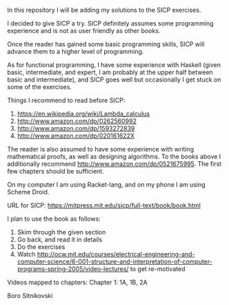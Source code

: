 In this repository I will be adding my solutions to the SICP exercises.

I decided to give SICP a try. SICP definitely assumes some programming experience and is not as user friendly as other books.

Once the reader has gained some basic programming skills, SICP will advance them to a higher level of programming.

As for functional programming, I have some experience with Haskell (given basic, intermediate, and expert, I am probably at the upper half between basic and intermediate), and SICP goes well but occasionally I get stuck on some of the exercises.

Things I recommend to read before SICP:
1. https://en.wikipedia.org/wiki/Lambda_calculus
2. http://www.amazon.com/dp/0262560992
3. http://www.amazon.com/dp/1593272839
4. http://www.amazon.com/dp/020161622X

The reader is also assumed to have some experience with writing mathematical proofs, as well as designing algorithms. To the books above I additionally recommend http://www.amazon.com/dp/0521675995. The first few chapters should be sufficient.

On my computer I am using Racket-lang, and on my phone I am using Scheme Droid.

URL for SICP: https://mitpress.mit.edu/sicp/full-text/book/book.html

I plan to use the book as follows:
1. Skim through the given section
2. Go back, and read it in details
3. Do the exercises
4. Watch http://ocw.mit.edu/courses/electrical-engineering-and-computer-science/6-001-structure-and-interpretation-of-computer-programs-spring-2005/video-lectures/ to get re-motivated

Videos mapped to chapters:
Chapter 1: 1A, 1B, 2A

Boro Sitnikovski
